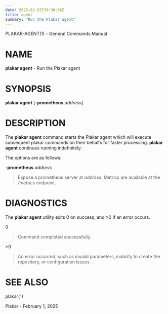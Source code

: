 ```yaml
---
date: 2025-02-25T20:38:36Z
title: agent
summary: "Run the Plakar agent"
---
```

PLAKAR-AGENT(1) - General Commands Manual

# NAME

**plakar agent** - Run the Plakar agent

# SYNOPSIS

**plakar agent**
\[**-prometheus**&nbsp;*address*]

# DESCRIPTION

The
**plakar agent**
command starts the Plakar agent which will execute subsequent
plakar
commands on their behalfs for faster processing.
**plakar agent**
continues running indefinitely.

The options are as follows:

**-prometheus** *address*

> Expose a prometheus server at
> *address*.
> Metrics are available at the
> */metrics*
> endpoint.

# DIAGNOSTICS

The **plakar agent** utility exits&#160;0 on success, and&#160;&gt;0 if an error occurs.

0

> Command completed successfully.

&gt;0

> An error occurred, such as invalid parameters, inability to create the
> repository, or configuration issues.

# SEE ALSO

plakar(1)

Plakar - February 1, 2025
